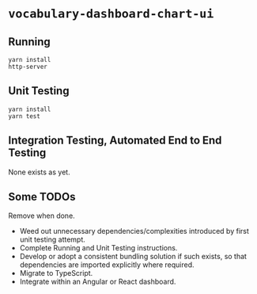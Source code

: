 # `vocabulary-dashboard-chart-ui`

## Running 

```
yarn install
http-server
```

## Unit Testing

```text
yarn install
yarn test
```

## Integration Testing, Automated End to End Testing

None exists as yet.

## Some TODOs

Remove when done.

* Weed out unnecessary dependencies/complexities introduced by first unit testing attempt.
* Complete Running and Unit Testing instructions.
* Develop or adopt a consistent bundling solution if such exists, so that dependencies are imported explicitly where required.
* Migrate to TypeScript.
* Integrate within an Angular or React dashboard.